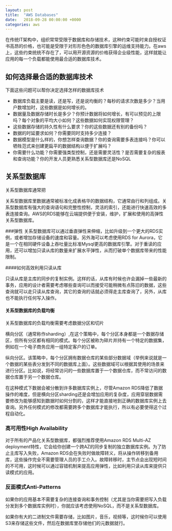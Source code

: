 ```yaml
---
layout: post
title:  "AWS Databases"
date:   2018-09-28 00:00:00 +0000
categories: aws
---
```


在传统IT架构中，组织常常受限于数据库和存储技术，这种约束可能时来自授权证书高昂的价格，也可能是受限于对形形色色的数据库引擎的运维支持能力。在aws上，这些约束统统不存在了，可以用开源资源的价格获得企业级性能，这样就能让应用的每一个负载都能使用最合适的数据库技术。

## 如何选择最合适的数据库技术
下面这些问题可以帮你决定选择怎样的数据库技术

- 数据库负载主要是读，还是写，还是说均衡的？每秒的请求次数是多少？当用户数增加时，这些数据是如何增长的。
- 数据量及数据存储时长是多少？你预计数据将如何增长，有可以预见的上限吗？每个对象的平均大小如何？这些数据如何实现权限管理？
- 这些数据存储的持久性有什么要求？你的这些数据还有别的备份吗？
- 数据的时延要求如何？你需要同时支持多少连接？
- 数据模型是什么样的，你想怎样查询数据？你的查询需要多表连接吗？你可以牺牲范式来创建更扁平的数据结构以便于扩展吗？
- 你需要什么功能？你需要强类型控制，还是需要灵活性？是否需要复杂的报表和查询功能？你的开发人员更熟悉关系型数据库还是NoSQL

## 关系型数据库
关系型数据库通常把

关系型数据库里数据通常被标准化成表格华的数据结构，它通常由行和列组成。关系型数据库有强大的查询语句和完整性控制，灵活的索引，还能进行快速高效的多表连接查询。AWS的RDS能够在云端提供便于安装，维护，扩展和使用的高弹性关系型数据库。

###弹性
关系型数据库可以通过垂直弹性来伸缩，比如升级到一个更大的RDS实例，或者增加存储设备的速度和容量。另外海可以考虑使用RDS for Aurora，它是一个在相同硬件设备上吞吐量比标准Mysql更高的数据库引擎。对于重读的应用，还可以增加只读从库的数量来扩展水平弹性，从而打破单个数据库带来的性能限制。


####如何高效利用只读从库

只读从库是主库的同步的复制实例。这样的话，从库有时候也许会漏掉一些最新的事务，应用的设计者需要考虑哪些查询可以而接受可能稍微有点陈旧的数据，这些查询就可以走只读从库查询，其它的查询的话就必须得走主库查询了，另外，从库也不能执行任何写入操作。

#### 关系型数据库的负载均衡
关系型数据库的负载均衡需要考虑数据分区和切片

横向分区（通常称作sharding）,在这个策略中，每个分区本身都是一个数据存储区，但所有分区都有相同的模式。每个分区被称为碎片并持有一个特定的数据集，例如在一个电子商务应用一组特定客户的订单。


纵向分区。该策略中，每个分区拥有数据仓库的某些部分数据域（举例来说就是一个数据的某些表分发到不同的数据库上面）。这些数据域可以根据其使用的场景来进行分区。比如说，将经常访问的一些数据库置于一个数据仓库，而不常访问的数据仓库置于另一个数据仓库。

在这种模式下数据会被分散到许多数据库实例上，尽管Amazon RDS降低了数据操作的难度，但是横向分区sharding还是会增加应用的复杂度，应用穿层数据需要修改为能够感知到数据时如何分割的，这样才能直接地到正确的数据库实例上去查询。另外任何模式的修改都需要跨多个数据库才能执行，所以有必要使得这个过程自动化。

### 高可用性High Availability
对于所有的产品化关系型数据库，都强烈推荐使用Amazon RDS Multi-AZ deployment特性，它会给你创建一个跨AZ的同步复制的独立数据库实例。为了防止主库写入失败，Amazon RDS会在失败时做故障转义，将从操作转移到备用库，这些操作完全不需要管理人员的手工介入。故障转移时，主节点会出现短时间的不可用，这时候可以通过容错机制来提高应用弹性，比如利用只读从库来提供只读模式的应用。

### 反面模式Anti-Patterns
如果你的应用基本不需要复杂的连接查询和事务控制（尤其是当你需要把写入负载分发到多个数据库实例时），你就应该考虑使用NoSQL，而不是关系型数据库。

如果你有大的二进制文件需要存储，比如图片，音乐，视频等，这时候你可以使用S3来存储这些文件，然后在数据库里存储他们的元数据就行。



